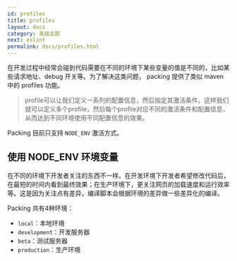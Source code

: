 ```yaml
---
id: profiles
title: profiles
layout: docs
category: 高级主题
next: eslint
permalink: docs/profiles.html
---
```


在开发过程中经常会碰到代码需要在不同的环境下某些变量的值是不同的，比如某些请求地址、debug 开关等。为了解决这类问题， packing 提供了类似 maven 中的 profiles 功能。

>profile可以让我们定义一系列的配置信息，然后指定其激活条件。这样我们就可以定义多个profile，然后每个profile对应不同的激活条件和配置信息，从而达到不同环境使用不同配置信息的效果。

Packing 目前只支持 `NODE_ENV` 激活方式。

## 使用 NODE_ENV 环境变量

在不同的环境下开发者关注的东西不一样。在开发环境下开发者希望修改代码后，在最短的时间内看到最终效果；在生产环境下，更关注网页的加载速度和运行效率等。这是因为关注点有差异，编译脚本会根据环境的差异做一些差异化的编译。

Packing 共有4种环境：

- `local`：本地环境
- `development`：开发服务器
- `beta`：测试服务器
- `production`：生产环境

